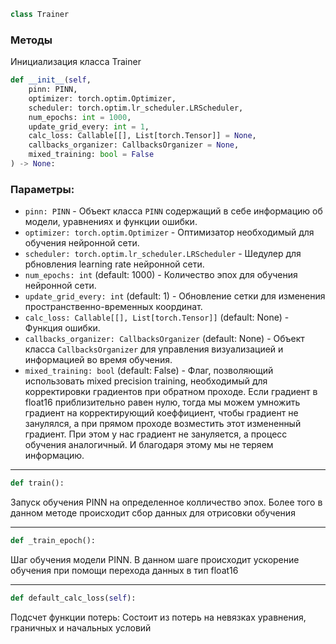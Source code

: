 ```python
class Trainer
```

### Методы

Инициализация класса Trainer

```python
def __init__(self,
    pinn: PINN,
    optimizer: torch.optim.Optimizer,
    scheduler: torch.optim.lr_scheduler.LRScheduler,
    num_epochs: int = 1000,
    update_grid_every: int = 1,
    calc_loss: Callable[[], List[torch.Tensor]] = None,
    callbacks_organizer: CallbacksOrganizer = None,
    mixed_training: bool = False
) -> None:
```

### Параметры:

- `pinn: PINN` - Объект класса `PINN` содержащий в себе информацию об модели, уравнениях и функции ошибки.
- `optimizer: torch.optim.Optimizer` - Оптимизатор необходимый для обучения нейронной сети.
- `scheduler: torch.optim.lr_scheduler.LRScheduler` - Шедулер для рбновления learning rate нейронной сети.
- `num_epochs: int` (default: 1000) - Количество эпох для обучения нейронной сети.
- `update_grid_every: int` (default: 1) - Обновление сетки для изменения пространственно-временных координат.
- `calc_loss: Callable[[], List[torch.Tensor]]` (default: None) - Функция ошибки.
- `callbacks_organizer: CallbacksOrganizer` (default: None) - Объект класса `CallbacksOrganizer` для управления визуализацией и информацией во время обучения.
- `mixed_training: bool` (default: False) - Флаг, позволяющий использовать mixed precision training, необходимый для корректировки градиентов при обратном проходе. Если градиент в float16 приблизительно равен нулю, тогда мы можем умножить градиент на корректирующий коеффициент, чтобы градиент не занулялся, а при прямом проходе возместить этот измененный градиент. При этом у нас градиент не зануляется, а процесс обучения аналогичный. И благодаря этому мы не теряем информацию.

---

```python
def train():
```

Запуск обучения PINN на определенное колличество эпох. Более того в данном методе происходит сбор данных для отрисовки обучения

---

```python
def _train_epoch():
```

Шаг обучения модели PINN. В данном шаге происходит ускорение обучения при помощи перехода данных в тип float16

---

```python
def default_calc_loss(self):
```

Подсчет функции потерь: Состоит из потерь на невязках уравнения, граничных и начальных условий
